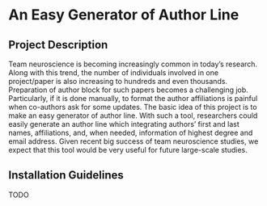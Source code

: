 # An Easy Generator of Author Line

## Project Description
Team neuroscience is becoming increasingly common in today’s research. Along with this trend, the number of individuals involved in one project/paper is also increasing to hundreds and even thousands. Preparation of author block for such papers becomes a challenging job. Particularly, if it is done manually, to format the author affiliations is painful when co-authors ask for some updates. 
The basic idea of this project is to make an easy generator of author line. With such a tool, researchers could easily generate an author line which integrating authors’ first and last names, affiliations, and, when needed, information of highest degree and email address. 
Given recent big success of team neuroscience studies, we expect that this tool would be very useful for future large-scale studies. 

## Installation Guidelines
TODO
